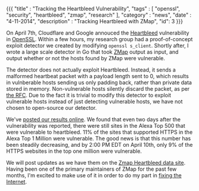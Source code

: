 {{{
  "title" : "Tracking the Heartbleed Vulnerability",
  "tags"  : [ "openssl", "security", "heartbleed", "zmap", "research" ],
  "category" : "news",
  "date" : "4-11-2014",
  "description" : "Tracking Heartbleed with ZMap",
  "id": 3
}}}

On April 7th, Cloudflare and Google annouced the [Heartbleed](http://heartbleed.com) vulnerability in [OpenSSL](https://www.openssl.org). Within a few hours, my research group had a proof-of-concept exploit detector we created by modifying `openssl s_client`. Shortly after, I wrote a large scale detector in Go that took [ZMap](https://zmap.io) output as input, and output whether or not the hosts found by ZMap were vulnerable.

<!-- more -->

The detector does not actually exploit Heartbleed. Instead, it sends a malformed heartbeat packet with a payload length sent to 0, which results in vulnberable hosts sending us only padding back, rather than private data stored in memory. Non-vulnerable hosts silently discard the packet, as per [the RFC](https://tools.ietf.org/html/rfc6520). Due to the fact it is trivial to modify this detector to exploit vulnerable hosts instead of just detecting vulnerable hosts, we have not chosen to open-source our detector.

We've [posted our results online](https://zmap.io/heartbleed). We found that even two days after the vulnerability was reported, there were still sites in the Alexa Top 500 that were vulnerable to heartbleed. 11% of the sites that supported HTTPS in the Alexa Top 1 Million were vulnerable. The good news is that this number has been steadily decreasing, and by 2:00 PM EDT on April 10th, only 9% of the HTTPS websites in the top one million were vulnerable.

We will post updates as we have them on the [Zmap Heartbleed data site](https://zmap.io/heartbleed). Having been one of the primary maintainers of ZMap for the past few months, I'm excited to make use of it in order to do my part in [fixing the Internet](http://istheinternetfixedyet.com/).
